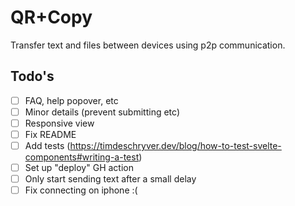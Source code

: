# QR+Copy

Transfer text and files between devices using p2p communication.

## Todo's

- [ ] FAQ, help popover, etc
- [ ] Minor details (prevent submitting etc)
- [ ] Responsive view
- [ ] Fix README
- [ ] Add tests (https://timdeschryver.dev/blog/how-to-test-svelte-components#writing-a-test)
- [ ] Set up "deploy" GH action
- [ ] Only start sending text after a small delay
- [ ] Fix connecting on iphone :(
